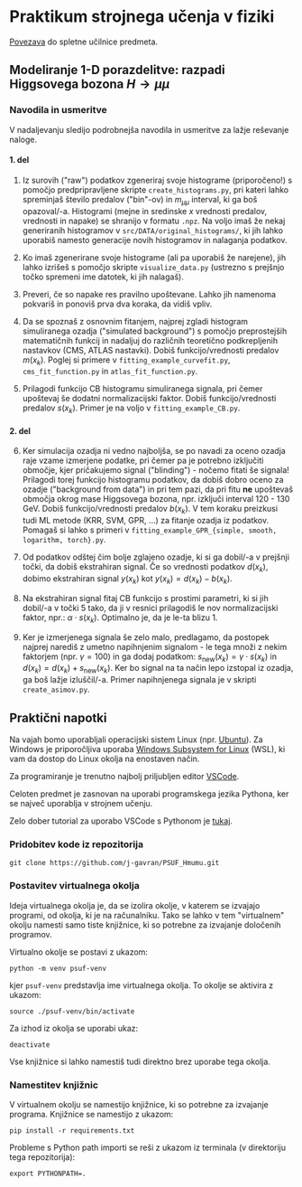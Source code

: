 # Praktikum strojnega učenja v fiziki

[Povezava](https://ucilnica.fmf.uni-lj.si/course/view.php?id=520) do spletne učilnice predmeta.

## Modeliranje 1-D porazdelitve: razpadi Higgsovega bozona $`H\rightarrow\mu\mu`$

### Navodila in usmeritve

V nadaljevanju sledijo podrobnejša navodila in usmeritve za lažje reševanje naloge.

#### 1. del

1. Iz surovih ("raw") podatkov zgeneriraj svoje histograme (priporočeno!) s pomočjo predpripravljene skripte `create_histograms.py`, 
pri kateri lahko spreminjaš število predalov ("bin"-ov) in $`m_{\mu\mu}`$ interval, ki ga boš opazoval/-a.
Histogrami (mejne in sredinske $`x`$ vrednosti predalov, vrednosti in napake) se shranijo v formatu `.npz`. Na voljo imaš
že nekaj generiranih histogramov v `src/DATA/original_histograms/`, ki jih lahko uporabiš namesto generacije novih
histogramov in nalaganja podatkov.

2. Ko imaš zgenerirane svoje histograme (ali pa uporabiš že narejene), jih lahko izrišeš s pomočjo skripte `visualize_data.py`
(ustrezno s prejšnjo točko spremeni ime datotek, ki jih nalagaš).

3. Preveri, če so napake res pravilno upoštevane. Lahko jih namenoma pokvariš in ponoviš prva dva koraka, da vidiš vpliv.

4. Da se spoznaš z osnovnim fitanjem, najprej zgladi histogram simuliranega ozadja ("simulated background") s pomočjo 
preprostejših matematičnih funkcij in nadaljuj do različnih teoretično podkrepljenih nastavkov (CMS, ATLAS nastavki). 
Dobiš funkcijo/vrednosti predalov $`m(x_k)`$. Poglej si primere v `fitting_example_curvefit.py`, `cms_fit_function.py` in `atlas_fit_function.py`.

5. Prilagodi funkcijo CB histogramu simuliranega signala, pri čemer upoštevaj še dodatni normalizacijski faktor. Dobiš 
funkcijo/vrednosti predalov $`s(x_k)`$. Primer je na voljo v `fitting_example_CB.py`.

#### 2. del

6. Ker simulacija ozadja ni vedno najboljša, se po navadi za oceno ozadja raje vzame izmerjene podatke, pri čemer pa je 
potrebno izključiti območje, kjer pričakujemo signal ("blinding") - nočemo fitati še signala! Prilagodi torej funkcijo 
histogramu podatkov, da dobiš dobro oceno za ozadje ("background from data") in pri tem pazi, da pri fitu **ne** 
upoštevaš območja okrog mase Higgsovega bozona, npr. izključi interval 120 - 130 GeV. Dobiš funkcijo/vrednosti 
predalov $`b(x_k)`$. V tem koraku preizkusi tudi ML metode (KRR, SVM, GPR, ...) za fitanje ozadja iz podatkov. Pomagaš si lahko s primeri v
`fitting_example_GPR_{simple, smooth, logarithm, torch}.py`.

8. Od podatkov odštej čim bolje zglajeno ozadje, ki si ga dobil/-a v prejšnji točki, da dobiš ekstrahiran signal. 
Če so vrednosti podatkov $`d(x_k)`$, dobimo ekstrahiran signal $`y(x_k)`$ kot $`y(x_k) = d(x_k) - b(x_k)`$.

9. Na ekstrahiran signal fitaj CB funkcijo s prostimi parametri, ki si jih dobil/-a v točki 5 tako, da ji v resnici prilagodiš 
le nov normalizacijski faktor, npr.: $`\alpha \cdot s(x_k)`$. Optimalno je, da je le-ta blizu 1.

10. Ker je izmerjenega signala še zelo malo, predlagamo, da postopek najprej narediš z umetno napihnjenim signalom - le 
tega množi z nekim faktorjem (npr. $`\gamma = 100`$) in ga dodaj podatkom: $`s_\textrm{new}(x_k) = \gamma \cdot s(x_k)`$ in 
$`d(x_k) = d(x_k) + s_\textrm{new}(x_k)`$. Ker bo signal na ta način lepo izstopal iz ozadja, ga boš lažje izluščil/-a.
Primer napihnjenega signala je v skripti `create_asimov.py`.

## Praktični napotki
Na vajah bomo uporabljali operacijski sistem Linux (npr. [Ubuntu](https://ubuntu.com/desktop)). Za Windows je priporočljiva uporaba
[Windows Subsystem for Linux](https://docs.microsoft.com/en-us/windows/wsl/install-win10) (WSL), ki vam da dostop do Linux
okolja na enostaven način.

Za programiranje je trenutno najbolj priljubljen editor [VSCode](https://code.visualstudio.com/).

Celoten predmet je zasnovan na uporabi programskega jezika Pythona, ker se največ uporablja v strojnem učenju.

Zelo dober tutorial za uporabo VSCode s Pythonom je [tukaj](https://pycon.switowski.com/).

### Pridobitev kode iz repozitorija
```
git clone https://github.com/j-gavran/PSUF_Hmumu.git
```

### Postavitev virtualnega okolja
Ideja virtualnega okolja je, da se izolira okolje, v katerem se izvajajo programi, od okolja, ki je na računalniku. Tako se lahko
v tem "virtualnem" okolju namesti samo tiste knjižnice, ki so potrebne za izvajanje določenih programov.

Virtualno okolje se postavi z ukazom:
```
python -m venv psuf-venv
```
kjer `psuf-venv` predstavlja ime virtualnega okolja. To okolje se aktivira z ukazom:
```
source ./psuf-venv/bin/activate
```
Za izhod iz okolja se uporabi ukaz:
```
deactivate
```
Vse knjižnice si lahko namestiš tudi direktno brez uporabe tega okolja.

### Namestitev knjižnic
V virtualnem okolju se namestijo knjižnice, ki so potrebne za izvajanje programa. Knjižnice se namestijo z ukazom:
```
pip install -r requirements.txt
```
Probleme s Python path importi se  reši z ukazom iz terminala (v direktoriju tega repozitorija):
```
export PYTHONPATH=.
```

